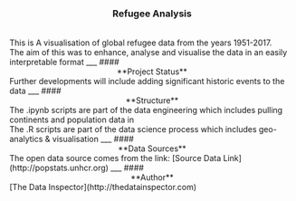 ### <center> **Refugee Analysis** </center>
<br>
This is A visualisation of global refugee data from the years 1951-2017.
<br>
The aim of this was to enhance, analyse and visualise the data in an easily interpretable format
___
#### <center> **Project Status** </center>
Further developments will include adding significant historic events to the data
___
#### <center> **Structure** </center>
The .ipynb scripts are part of the data engineering which includes pulling continents and population data in
<br>
The .R scripts are part of the data science process which includes geo-analytics & visualisation
___
#### <center> **Data Sources** </center>
The open data source comes from the link: 
[Source Data Link](http://popstats.unhcr.org)
___
#### <center> **Author** </center>
[The Data Inspector](http://thedatainspector.com)